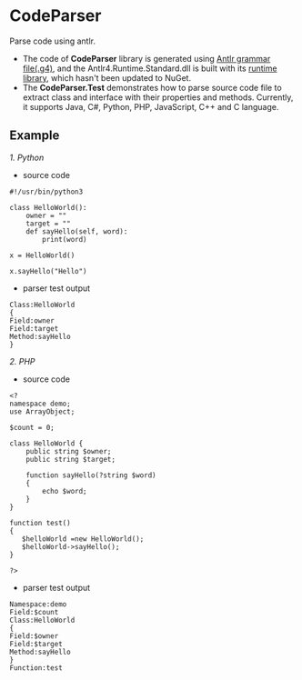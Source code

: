 # CodeParser
Parse code using antlr.

* The code of **CodeParser** library is generated using [Antlr grammar file(.g4)](https://github.com/antlr/grammars-v4), and the Antlr4.Runtime.Standard.dll
is built with its [runtime library](https://github.com/antlr/antlr4/tree/master/runtime/CSharp), which hasn't been updated to NuGet.
* The **CodeParser.Test** demonstrates how to parse source code file to extract class and interface with their properties and methods. 
Currently, it supports Java, C#, Python, PHP, JavaScript, C++ and C language.

## Example

*1. Python*
* source code
~~~
#!/usr/bin/python3
 
class HelloWorld():   
    owner = ""
    target = ""
    def sayHello(self, word):
        print(word)

x = HelloWorld() 

x.sayHello("Hello")
~~~

* parser test output
~~~
Class:HelloWorld
{
Field:owner
Field:target
Method:sayHello
}
~~~

*2. PHP*
* source code
~~~
<?
namespace demo;
use ArrayObject;

$count = 0;

class HelloWorld {
    public string $owner;
    public string $target;

	function sayHello(?string $word)
	{
		echo $word;
	}
}

function test()
{
   $helloWorld =new HelloWorld();
   $helloWorld->sayHello();
}

?>
~~~
* parser test output
~~~
Namespace:demo
Field:$count
Class:HelloWorld
{
Field:$owner
Field:$target
Method:sayHello
}
Function:test
~~~
